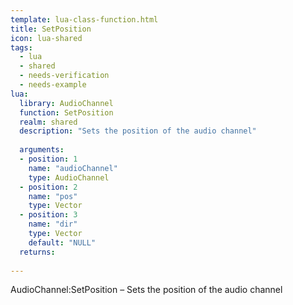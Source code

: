 ```yaml
---
template: lua-class-function.html
title: SetPosition
icon: lua-shared
tags:
  - lua
  - shared
  - needs-verification
  - needs-example
lua:
  library: AudioChannel
  function: SetPosition
  realm: shared
  description: "Sets the position of the audio channel"
  
  arguments:
  - position: 1
    name: "audioChannel"
    type: AudioChannel
  - position: 2
    name: "pos"
    type: Vector
  - position: 3
    name: "dir"
    type: Vector
    default: "NULL"
  returns:
    
---
```


<div class="lua__search__keywords">
AudioChannel:SetPosition &#x2013; Sets the position of the audio channel
</div>
